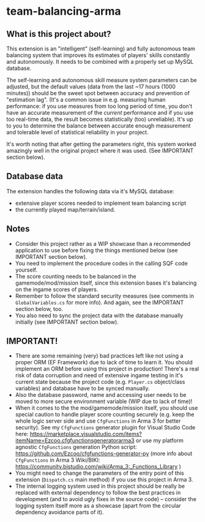 # team-balancing-arma

## What is this project about?

This extension is an "intelligent" (self-learning) and fully autonomous team balancing system that improves its estimates of players' skills constantly and autonomously. It needs to be combined with a properly set up MySQL database.

The self-learning and autonomous skill measure system parameters can be adjusted, but the default values (data from the last ~17 hours (1000 minutes)) should be the sweet spot between accuracy and prevention of "estimation lag". (It's a common issue in e.g. measuring human performance: if you use measures from too long period of time, you don't have an accurate measurement of the _current_ performance and if you use too real-time data, the result becomes statistically (too) unreliable). It's up to you to determine the balance between accurate enough measurement and tolerable level of statistical reliability in your project.

It's worth noting that after getting the parameters right, this system worked amazingly well in the original project where it was used. (See IMPORTANT section below).

## Database data

The extension handles the following data via it's MySQL database:

- extensive player scores needed to implement team balancing script
- the currently played map/terrain/island.

## Notes

- Consider this project rather as a WIP showcase than a recommended application to use before fixing the things mentioned below (see IMPORTANT section below).
- You need to implement the procedure codes in the calling SQF code yourself.
- The score counting needs to be balanced in the gamemode/mod/mission itself, since this extension bases it's balancing on the ingame scores of players.
- Remember to follow the standard security measures (see comments in `GlobalVariables.cs` for more info). And again, see the IMPORTANT section below, too.
- You also need to sync the project data with the database manually initially (see IMPORTANT section below).

## IMPORTANT!
- There are some remaining (very) bad practices left like not using a proper ORM (EF Framework) due to lack of time to learn it. You should implement an ORM before using this project in production! There's a real risk of data corruption and need of extensive ingame testing in it's current state because the project code (e.g. `Player.cs` object/class variables) and database have to be synced manually.
- Also the database password, name and accessing user needs to be moved to more secure environment variable (WIP due to lack of time)!
- When it comes to the the mod/gamemode/mission itself, you should use special caution to handle player score counting securely (e.g. keep the whole logic server side and use `CfgFunctions` in Arma 3 for better security). See my `CfgFunctions` generator plugin for Visual Studio Code here: https://marketplace.visualstudio.com/items?itemName=Ezcoo.cfgfunctionsgeneratorarma3 or use my platform agnostic `CfgFunctions` generation Python script: https://github.com/Ezcoo/cfgfunctions-generator-py (more info about `CfgFunctions` in Arma 3 Wiki/BIKI: https://community.bistudio.com/wiki/Arma_3:_Functions_Library )
- You might need to change the parameters of the entry point of this extension (`Dispatch.cs` main method) if you use this project in Arma 3.
- The internal logging system used in this project should be really be replaced with external dependency to follow the best practices in development (and to avoid ugly fixes in the source code) – consider the logging system itself more as a showcase (apart from the circular dependency avoidance parts of it).